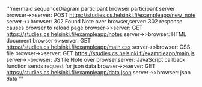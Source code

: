 '''mermaid
sequenceDiagram
    participant browser
    participant server
    browser->>server: POST https://studies.cs.helsinki.fi/exampleapp/new_note
    server->>browser: 302 Found
    Note over browser,server: 302 response causes browser to reload page
    browser->>server: GET https://studies.cs.helsinki.fi/exampleapp/notes
    server->>browser: HTML document
    browser->>server: GET https://studies.cs.helsinki.fi/exampleapp/main.css
    server->>browser: CSS file
    browser->>server: GET https://studies.cs.helsinki.fi/exampleapp/main.js
    server->>browser: JS file
        Note over browser,server: JavaScript callback function sends request for json data
    browser->>server: GET https://studies.cs.helsinki.fi/exampleapp/data.json
    server->>browser: json data
'''
